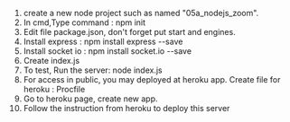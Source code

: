 1. create a new node project such as named "05a_nodejs_zoom".
2. In cmd,Type command : npm init
3. Edit file package.json, don't forget put start and engines.
4. Install express : npm install express --save 
5. Install socket io : npm install socket.io --save
6. Create index.js
7. To test, Run the server: node index.js
8. For access in public, you may deployed at heroku app. Create file for heroku : Procfile
9. Go to heroku page, create new app.
10. Follow the instruction from heroku to deploy this server
